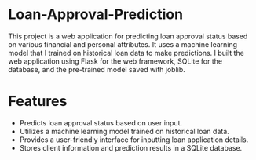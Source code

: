 # Loan-Approval-Prediction
This project is a web application for predicting loan approval status based on various financial and personal attributes. It uses a machine learning model that I trained on historical loan data to make predictions. I built the web application using Flask for the web framework, SQLite for the database, and the pre-trained model saved with joblib.

# Features
- Predicts loan approval status based on user input.
- Utilizes a machine learning model trained on historical loan data.
- Provides a user-friendly interface for inputting loan application details.
- Stores client information and prediction results in a SQLite database.

